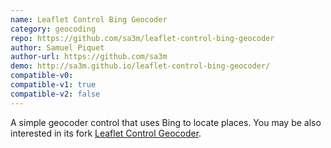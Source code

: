 ```yaml
---
name: Leaflet Control Bing Geocoder
category: geocoding
repo: https://github.com/sa3m/leaflet-control-bing-geocoder
author: Samuel Piquet
author-url: https://github.com/sa3m
demo: http://sa3m.github.io/leaflet-control-bing-geocoder/
compatible-v0:
compatible-v1: true
compatible-v2: false
---
```


A simple geocoder control that uses Bing to locate places. You may be also interested in its fork <a href="https://github.com/perliedman/leaflet-control-geocoder">Leaflet Control Geocoder</a>.
